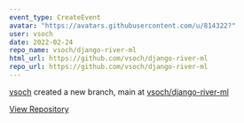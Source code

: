 ```yaml
---
event_type: CreateEvent
avatar: "https://avatars.githubusercontent.com/u/814322?"
user: vsoch
date: 2022-02-24
repo_name: vsoch/django-river-ml
html_url: https://github.com/vsoch/django-river-ml
repo_url: https://github.com/vsoch/django-river-ml
---
```


<a href='https://github.com/vsoch' target='_blank'>vsoch</a> created a new branch, main at <a href='https://github.com/vsoch/django-river-ml' target='_blank'>vsoch/django-river-ml</a>

<a href='https://github.com/vsoch/django-river-ml' target='_blank'>View Repository</a>